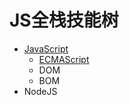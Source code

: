 # JS全栈技能树
- [JavaScript](javascript/index)
    - [ECMAScript](javascript/ecmascript/index)
    - DOM
    - BOM
- NodeJS